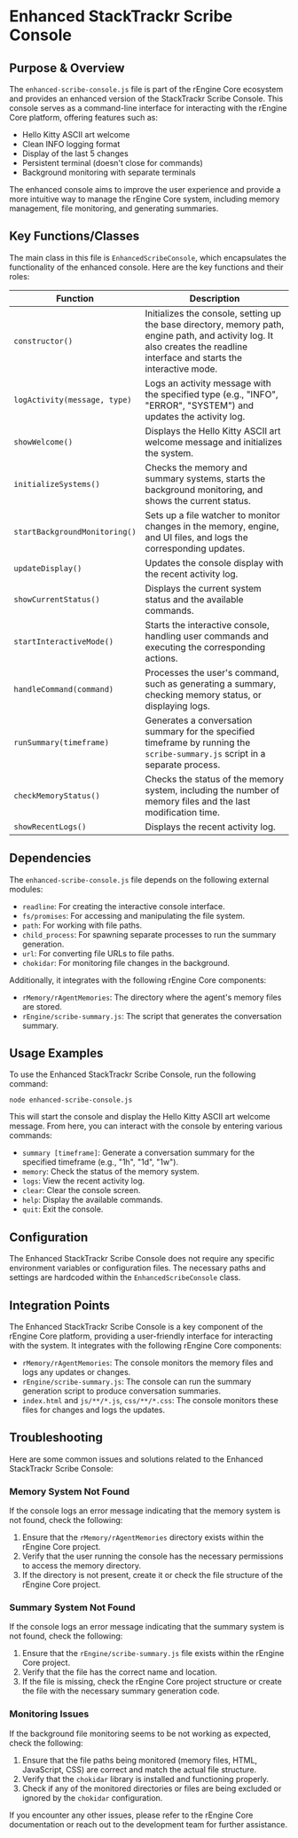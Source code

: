 # Enhanced StackTrackr Scribe Console

## Purpose & Overview

The `enhanced-scribe-console.js` file is part of the rEngine Core ecosystem and provides an enhanced version of the StackTrackr Scribe Console. This console serves as a command-line interface for interacting with the rEngine Core platform, offering features such as:

- Hello Kitty ASCII art welcome
- Clean INFO logging format
- Display of the last 5 changes
- Persistent terminal (doesn't close for commands)
- Background monitoring with separate terminals

The enhanced console aims to improve the user experience and provide a more intuitive way to manage the rEngine Core system, including memory management, file monitoring, and generating summaries.

## Key Functions/Classes

The main class in this file is `EnhancedScribeConsole`, which encapsulates the functionality of the enhanced console. Here are the key functions and their roles:

| Function | Description |
| --- | --- |
| `constructor()` | Initializes the console, setting up the base directory, memory path, engine path, and activity log. It also creates the readline interface and starts the interactive mode. |
| `logActivity(message, type)` | Logs an activity message with the specified type (e.g., "INFO", "ERROR", "SYSTEM") and updates the activity log. |
| `showWelcome()` | Displays the Hello Kitty ASCII art welcome message and initializes the system. |
| `initializeSystems()` | Checks the memory and summary systems, starts the background monitoring, and shows the current status. |
| `startBackgroundMonitoring()` | Sets up a file watcher to monitor changes in the memory, engine, and UI files, and logs the corresponding updates. |
| `updateDisplay()` | Updates the console display with the recent activity log. |
| `showCurrentStatus()` | Displays the current system status and the available commands. |
| `startInteractiveMode()` | Starts the interactive console, handling user commands and executing the corresponding actions. |
| `handleCommand(command)` | Processes the user's command, such as generating a summary, checking memory status, or displaying logs. |
| `runSummary(timeframe)` | Generates a conversation summary for the specified timeframe by running the `scribe-summary.js` script in a separate process. |
| `checkMemoryStatus()` | Checks the status of the memory system, including the number of memory files and the last modification time. |
| `showRecentLogs()` | Displays the recent activity log. |

## Dependencies

The `enhanced-scribe-console.js` file depends on the following external modules:

- `readline`: For creating the interactive console interface.
- `fs/promises`: For accessing and manipulating the file system.
- `path`: For working with file paths.
- `child_process`: For spawning separate processes to run the summary generation.
- `url`: For converting file URLs to file paths.
- `chokidar`: For monitoring file changes in the background.

Additionally, it integrates with the following rEngine Core components:

- `rMemory/rAgentMemories`: The directory where the agent's memory files are stored.
- `rEngine/scribe-summary.js`: The script that generates the conversation summary.

## Usage Examples

To use the Enhanced StackTrackr Scribe Console, run the following command:

```
node enhanced-scribe-console.js
```

This will start the console and display the Hello Kitty ASCII art welcome message. From here, you can interact with the console by entering various commands:

- `summary [timeframe]`: Generate a conversation summary for the specified timeframe (e.g., "1h", "1d", "1w").
- `memory`: Check the status of the memory system.
- `logs`: View the recent activity log.
- `clear`: Clear the console screen.
- `help`: Display the available commands.
- `quit`: Exit the console.

## Configuration

The Enhanced StackTrackr Scribe Console does not require any specific environment variables or configuration files. The necessary paths and settings are hardcoded within the `EnhancedScribeConsole` class.

## Integration Points

The Enhanced StackTrackr Scribe Console is a key component of the rEngine Core platform, providing a user-friendly interface for interacting with the system. It integrates with the following rEngine Core components:

- `rMemory/rAgentMemories`: The console monitors the memory files and logs any updates or changes.
- `rEngine/scribe-summary.js`: The console can run the summary generation script to produce conversation summaries.
- `index.html` and `js/**/*.js`, `css/**/*.css`: The console monitors these files for changes and logs the updates.

## Troubleshooting

Here are some common issues and solutions related to the Enhanced StackTrackr Scribe Console:

### Memory System Not Found

If the console logs an error message indicating that the memory system is not found, check the following:

1. Ensure that the `rMemory/rAgentMemories` directory exists within the rEngine Core project.
2. Verify that the user running the console has the necessary permissions to access the memory directory.
3. If the directory is not present, create it or check the file structure of the rEngine Core project.

### Summary System Not Found

If the console logs an error message indicating that the summary system is not found, check the following:

1. Ensure that the `rEngine/scribe-summary.js` file exists within the rEngine Core project.
2. Verify that the file has the correct name and location.
3. If the file is missing, check the rEngine Core project structure or create the file with the necessary summary generation code.

### Monitoring Issues

If the background file monitoring seems to be not working as expected, check the following:

1. Ensure that the file paths being monitored (memory files, HTML, JavaScript, CSS) are correct and match the actual file structure.
2. Verify that the `chokidar` library is installed and functioning properly.
3. Check if any of the monitored directories or files are being excluded or ignored by the `chokidar` configuration.

If you encounter any other issues, please refer to the rEngine Core documentation or reach out to the development team for further assistance.
